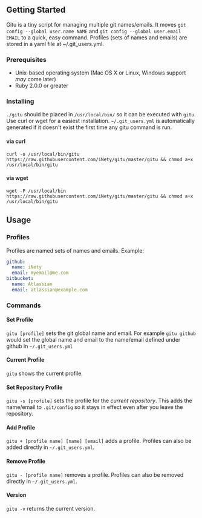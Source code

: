 ## Getting Started

Gitu is a tiny script for managing multiple git names/emails. It moves `git config --global user.name NAME` and `git config --global user.email EMAIL` to a quick, easy command. Profiles (sets of names and emails) are stored in a yaml file at ~/.git_users.yml.

### Prerequisites
- Unix-based operating system (Mac OS X or Linux, Windows support *may* come later)
- Ruby 2.0.0 or greater

### Installing
`./gitu` should be placed in `/usr/local/bin/` so it can be executed with `gitu`. Use curl or wget for a easiest installation. `~/.git_users.yml` is automatically generated if it doesn't exist the first time any gitu command is run.

#### via curl

`curl -o /usr/local/bin/gitu https://raw.githubusercontent.com/iNety/gitu/master/gitu && chmod a+x /usr/local/bin/gitu`

#### via wget

`wget -P /usr/local/bin https://raw.githubusercontent.com/iNety/gitu/master/gitu && chmod a+x /usr/local/bin/gitu`

## Usage

### Profiles

Profiles are named sets of names and emails. Example:

```yaml
github:
  name: iNety
  email: myemail@me.com
bitbucket:
  name: Atlassian
  email: atlassian@example.com
```

### Commands

#### Set Profile

`gitu [profile]` sets the git global name and email. For example `gitu github` would set the global name and email to the name/email defined under github in `~/.git_users.yml`

#### Current Profile

`gitu` shows the current profile.

#### Set Repository Profile

`gitu -s [profile]` sets the profile for the *current repository*. This adds the name/email to `.git/config` so it stays in effect even after you leave the repository.

#### Add Profile

`gitu + [profile name] [name] [email]` adds a profile. Profiles can also be added directly in `~/.git_users.yml`.

#### Remove Profile

`gitu - [profile name]` removes a profile. Profiles can also be removed directly in `~/.git_users.yml`.

#### Version

`gitu -v` returns the current version.
